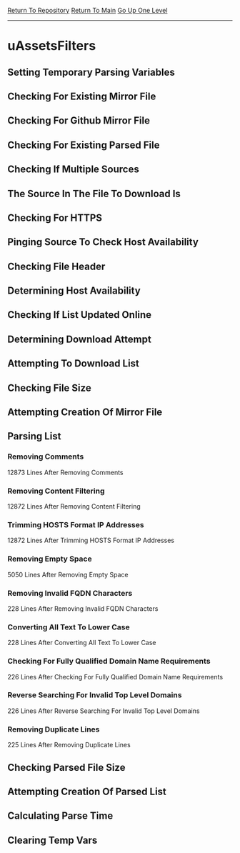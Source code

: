 [Return To Repository](https://github.com/deathbybandaid/piholeparser/)
[Return To Main](https://github.com/deathbybandaid/piholeparser/blob/master/RecentRunLogs/Mainlog.md)
[Go Up One Level](https://github.com/deathbybandaid/piholeparser/blob/master/RecentRunLogs/TopLevelScripts/30-Processing-External-Blacklists.md)
____________________________________
# uAssetsFilters
## Setting Temporary Parsing Variables
## Checking For Existing Mirror File
## Checking For Github Mirror File
## Checking For Existing Parsed File
## Checking If Multiple Sources
## The Source In The File To Download Is
## Checking For HTTPS
## Pinging Source To Check Host Availability
## Checking File Header
## Determining Host Availability
## Checking If List Updated Online
## Determining Download Attempt
## Attempting To Download List
## Checking File Size
## Attempting Creation Of Mirror File
## Parsing List
### Removing Comments
12873 Lines After Removing Comments
### Removing Content Filtering
12872 Lines After Removing Content Filtering
### Trimming HOSTS Format IP Addresses
12872 Lines After Trimming HOSTS Format IP Addresses
### Removing Empty Space
5050 Lines After Removing Empty Space
### Removing Invalid FQDN Characters
228 Lines After Removing Invalid FQDN Characters
### Converting All Text To Lower Case
228 Lines After Converting All Text To Lower Case
### Checking For Fully Qualified Domain Name Requirements
226 Lines After Checking For Fully Qualified Domain Name Requirements
### Reverse Searching For Invalid Top Level Domains
226 Lines After Reverse Searching For Invalid Top Level Domains
### Removing Duplicate Lines
225 Lines After Removing Duplicate Lines
## Checking Parsed File Size
## Attempting Creation Of Parsed List
## Calculating Parse Time
## Clearing Temp Vars

